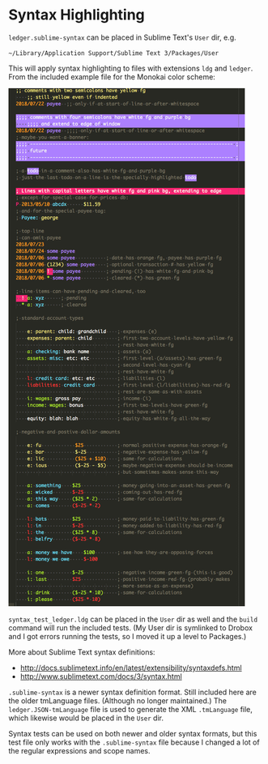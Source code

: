 # Syntax Highlighting

`ledger.sublime-syntax` can be placed in Sublime Text's `User` dir, e.g.

    ~/Library/Application Support/Sublime Text 3/Packages/User

This will apply syntax highlighting to files with extensions `ldg` and
`ledger`. From the included example file for the Monokai color scheme:

![syntax highlighting example](../docs/images/ledger-syntax-highlighting-3.png)

`syntax_test_ledger.ldg` can be placed in the `User` dir as well and the
`build` command will run the included tests. (My User dir is symlinked
to Drobox and I got errors running the tests, so I moved it up a level
to Packages.)

More about Sublime Text syntax definitions:

* http://docs.sublimetext.info/en/latest/extensibility/syntaxdefs.html
* http://www.sublimetext.com/docs/3/syntax.html

`.sublime-syntax` is a newer syntax definition format. Still included
here are the older tmLanguage files. (Although no longer maintained.)
The `ledger.JSON-tmLanguage` file is used to generate the XML
`.tmLanguage` file, which likewise would be placed in the `User` dir.

Syntax tests can be used on both newer and older syntax formats, but
this test file only works with the `.sublime-syntax` file because I
changed a lot of the regular expressions and scope names.

